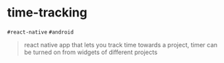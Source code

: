 # time-tracking
`#react-native` `#android`
> react native app that lets you track time towards a project, timer can be turned on from widgets of different projects
